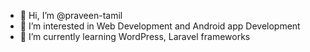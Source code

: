 - 👋 Hi, I’m @praveen-tamil
- 👀 I’m interested in Web Development and Android app Development
- 🌱 I’m currently learning WordPress, Laravel frameworks

<!---
praveen-tamil/praveen-tamil is a ✨ special ✨ repository because its `README.md` (this file) appears on your GitHub profile.
You can click the Preview link to take a look at your changes.
--->
